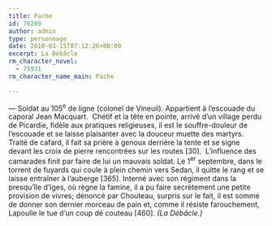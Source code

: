 ```yaml
---
title: Pache
id: 76269
author: admin
type: personnage
date: 2010-03-15T07:12:26+00:00
excerpt: La Débâcle
rm_character_novel:
  - 75931
rm_character_name_main: Pache

---
```

— Soldat au 105<sup>e</sup> de ligne (colonel de Vineuil). Appartient à l&rsquo;escouade du caporal Jean Macquart.  Chétif et la tête en pointe, arrivé d&rsquo;un village perdu de Picardie, fidèle aux pratiques religieuses, il est le souffre-douleur de l&rsquo;escouade et se laisse plaisanter avec la douceur muette des martyrs. Traité de cafard, il fait sa prière à genoux derrière la tente et se signe devant les croix de pierre rencontrées sur les routes [30].  L&rsquo;influence des camarades finit par faire de lui un mauvais soldat. Le 1<sup>er</sup> septembre, dans le torrent de fuyards qui coule à plein chemin vers Sedan, il quitte le rang et se laisse entraîner à l&rsquo;auberge [365]. Interné avec son régiment dans la presqu&rsquo;île d&rsquo;Iges, où règne la famine, il a pu faire secrètement une petite provision de vivres; dénoncé par Chouteau, surpris sur le fait, il est sommé de donner son dernier morceau de pain et, comme il résiste farouchement, Lapoulle le tue d&rsquo;un coup dé couteau [460]. _(La Débâcle.)_